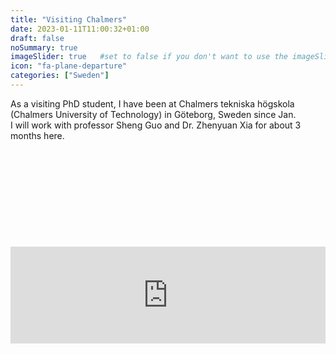 ```yaml
---
title: "Visiting Chalmers"
date: 2023-01-11T11:00:32+01:00
draft: false
noSummary: true
imageSlider: true   #set to false if you don't want to use the imageSlider but a featuredImage
icon: "fa-plane-departure"
categories: ["Sweden"]
---
```

As a visiting PhD student, I have been at Chalmers tekniska högskola (Chalmers University of Technology) in Göteborg, Sweden since Jan.  
I will work with professor Sheng Guo and Dr. Zhenyuan Xia for about 3 months here.

<div class="iframely-embed"><div class="iframely-responsive" style="height: 140px; padding-bottom: 0;"><a href="https://www.chalmers.se/en/" data-iframely-url="//iframely.net/W36mXoG?card=small"></a></div></div><script async src="//iframely.net/embed.js"></script>

<iframe class="hatenablogcard" style="width:100%;height:155px;margin:15px 0;max-width:680px;" title="Sheng Guo's Research Group - News" src="https://hatenablog-parts.com/embed?url=https://sites.google.com/view/high-entropy-alloys/news?authuser=0#h.xx1pccqlinq" frameborder="0" scrolling="no"></iframe>